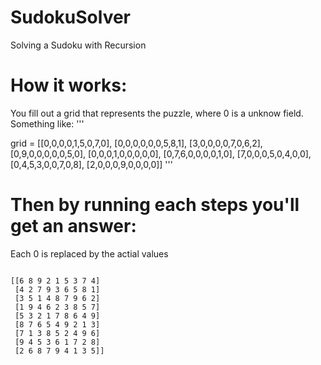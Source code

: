 # SudokuSolver
Solving a Sudoku with Recursion


# How it works: 
You fill out a grid that represents the puzzle, where 0 is a unknow field.
Something like: 
'''

grid = [[0,0,0,0,1,5,0,7,0],
        [0,0,0,0,0,0,5,8,1],
        [3,0,0,0,0,7,0,6,2],
        [0,9,0,0,0,0,0,5,0],
        [0,0,0,1,0,0,0,0,0],
        [0,7,6,0,0,0,0,1,0],
        [7,0,0,0,5,0,4,0,0],
        [0,4,5,3,0,0,7,0,8],
        [2,0,0,0,9,0,0,0,0]]
'''

# Then by running each steps you'll get an answer: 
Each 0 is replaced by the actial values


```

[[6 8 9 2 1 5 3 7 4]
 [4 2 7 9 3 6 5 8 1]
 [3 5 1 4 8 7 9 6 2]
 [1 9 4 6 2 3 8 5 7]
 [5 3 2 1 7 8 6 4 9]
 [8 7 6 5 4 9 2 1 3]
 [7 1 3 8 5 2 4 9 6]
 [9 4 5 3 6 1 7 2 8]
 [2 6 8 7 9 4 1 3 5]]
```
